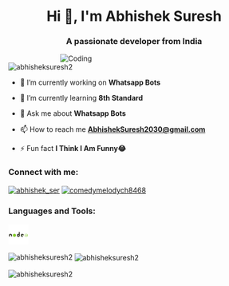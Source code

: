 
<h1 align="center">Hi 👋, I'm Abhishek Suresh</h1>
<h3 align="center">A passionate developer from India</h3>
<img align="right" alt="Coding" width="400" src="https://media.tenor.com/rePDfDWO3XoAAAAd/hacking.gif">

<p align="left"> <img src="https://komarev.com/ghpvc/?username=abhisheksuresh2&label=Profile%20views&color=0e75b6&style=flat" alt="abhisheksuresh2" /> </p>

- 🔭 I’m currently working on **Whatsapp Bots**

- 🌱 I’m currently learning **8th Standard**

- 💬 Ask me about **Whatsapp Bots**

- 📫 How to reach me **AbhishekSuresh2030@gmail.com**

- ⚡ Fun fact **I Think I Am Funny😂**

<h3 align="left">Connect with me:</h3>
<p align="left">
<a href="https://instagram.com/abhishek_ser" target="blank"><img align="center" src="https://raw.githubusercontent.com/rahuldkjain/github-profile-readme-generator/master/src/images/icons/Social/instagram.svg" alt="abhishek_ser" height="30" width="40" /></a>
<a href="https://www.youtube.com/c/comedymelodych8468" target="blank"><img align="center" src="https://raw.githubusercontent.com/rahuldkjain/github-profile-readme-generator/master/src/images/icons/Social/youtube.svg" alt="comedymelodych8468" height="30" width="40" /></a>
</p>

<h3 align="left">Languages and Tools:</h3>
<p align="left"> <a href="https://nodejs.org" target="_blank" rel="noreferrer"> <img src="https://raw.githubusercontent.com/devicons/devicon/master/icons/nodejs/nodejs-original-wordmark.svg" alt="nodejs" width="40" height="40"/> </a> </p>

<p><img align="left" src="https://github-readme-stats.vercel.app/api/top-langs?username=abhisheksuresh2&show_icons=true&locale=en&layout=compact" alt="abhisheksuresh2" /></p>

<p>&nbsp;<img align="center" src="https://github-readme-stats.vercel.app/api?username=abhisheksuresh2&show_icons=true&locale=en" alt="abhisheksuresh2" /></p>

<p><img align="center" src="https://github-readme-streak-stats.herokuapp.com/?user=abhisheksuresh2&" alt="abhisheksuresh2" /></p>

